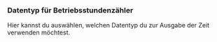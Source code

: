 ﻿### Datentyp für Betriebsstundenzähler

Hier kannst du auswählen, welchen Datentyp du zur Ausgabe der Zeit verwenden möchtest.

